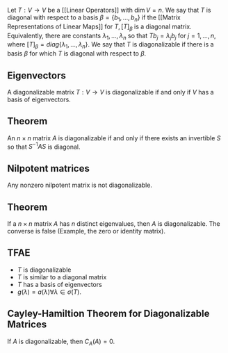 Let $T:V\to V$ be a [[Linear Operators]] with $\dim V=n$. We say that $T$ is diagonal with respect to a basis $\beta=\{ b_{1},\dots,b_n \}$ if the [[Matrix Representations of Linear Maps]] for $T, [T]_\beta$ is a diagonal matrix. Equivalently, there are constants $\lambda_1,...,\lambda_n$ so that $Tb_j=\lambda_j b_j$ for $j=1,\dots,n$, where $[T]_\beta=diag\{ \lambda_{1},\dots,\lambda_n \}$. We say that $T$ is diagonalizable if there is a basis $\beta$ for which $T$ is diagonal with respect to $\beta$.
## Eigenvectors
A diagonalizable matrix $T:V\to V$ is diagonalizable if and only if $V$ has a basis of eigenvectors.
## Theorem
An $n\times n$ matrix $A$ is diagonalizable if and only if there exists an invertible $S$ so that $S^{-1}AS$ is diagonal.
## Nilpotent matrices
Any nonzero nilpotent matrix is not diagonalizable.
## Theorem
If a $n\times n$ matrix $A$ has $n$ distinct eigenvalues, then $A$ is diagonalizable. The converse is false (Example, the zero or identity matrix).
## TFAE
- $T$ is diagonalizable
- $T$ is similar to a diagonal matrix
- $T$ has a basis of eigenvectors
- $g(\lambda)=a(\lambda)\forall\lambda \in\sigma(T)$.
## Cayley-Hamiltion Theorem for Diagonalizable Matrices
If $A$ is diagonalizable, then $C_A(A)=0$.